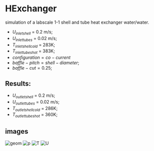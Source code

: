 # HExchanger
simulation of a labscale 1-1 shell and tube heat exchanger water/water.

- $U_{inlet shell}$ = 0.2 m/s;
- $U_{inlet tubes}$ = 0.02 m/s;
- $T_{inlet shell cold}$ = 283K;
- $T_{inlet tubes hot}$ = 383K;
- $configuration = co-current$
- $baffle-pitch = shell-diameter$;
- $baffle-cut = 0.25$;

## Results:
- $U_{outlet shell}$ = 0.2 m/s;
- $U_{outlet tubes}$ = 0.02 m/s;
- $T_{outlet shell cold}$ = 286K;
- $T_{outlet tubes hot}$ = 360K;

## images
![geom](https://user-images.githubusercontent.com/120776791/211913386-081f864b-32ca-463d-9b7e-bad4296ad92c.png)
![p](https://user-images.githubusercontent.com/120776791/211913395-5ec01c06-0e67-469f-aa30-fb3d305c7b63.png)
![T](https://user-images.githubusercontent.com/120776791/211913405-9d39e3f3-0dce-46ad-9e98-464e637916a0.png)
![U](https://user-images.githubusercontent.com/120776791/211913412-cf6e524f-ccb1-4bad-a6c6-cf595b711c88.png)

